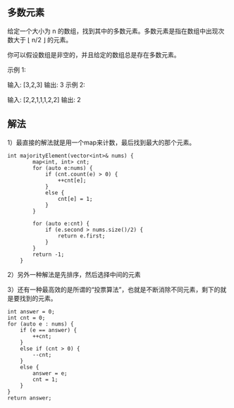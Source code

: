 ## 多数元素

给定一个大小为 n 的数组，找到其中的多数元素。多数元素是指在数组中出现次数大于 ⌊ n/2 ⌋ 的元素。

你可以假设数组是非空的，并且给定的数组总是存在多数元素。



示例 1:

输入: [3,2,3]
输出: 3
示例 2:

输入: [2,2,1,1,1,2,2]
输出: 2

## 解法

1）最直接的解法就是用一个map来计数，最后找到最大的那个元素。

```
int majorityElement(vector<int>& nums) {
        map<int, int> cnt;
        for (auto e:nums) {
            if (cnt.count(e) > 0) {
                ++cnt[e];
            }
            else {
                cnt[e] = 1;
            }
        }

        for (auto e:cnt) {
            if (e.second > nums.size()/2) {
                return e.first;
            }
        }
        return -1;
    }
```

2）另外一种解法是先排序，然后选择中间的元素

3）还有一种最高效的是所谓的“投票算法”，也就是不断消除不同元素，剩下的就是要找到的元素。

```
int answer = 0;
int cnt = 0;
for (auto e : nums) {
    if (e == answer) {
        ++cnt;
    }
    else if (cnt > 0) {
        --cnt;
    }
    else {
        answer = e;
        cnt = 1;
    }
}
return answer;
```
